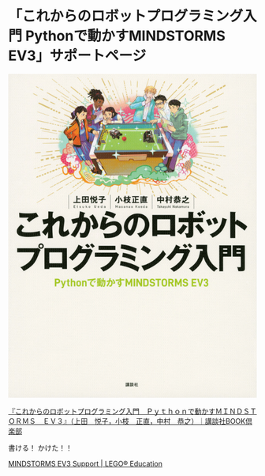 # 「これからのロボットプログラミング入門 Pythonで動かすMINDSTORMS EV3」サポートページ

![これからのロボットプログラミング入門](https://github.com/mkoeda/LEGO_Python/blob/main/img/9784065186183_w.jpg)


[『これからのロボットプログラミング入門　Ｐｙｔｈｏｎで動かすＭＩＮＤＳＴＯＲＭＳ　ＥＶ３』（上田　悦子，小枝　正直，中村　恭之）｜講談社BOOK倶楽部](https://bookclub.kodansha.co.jp/product?item=0000310663)

書ける！
かけた！！


[MINDSTORMS EV3 Support \| LEGO® Education](https://education.lego.com/en-us/product-resources/mindstorms-ev3/teacher-resources/python-for-ev3)